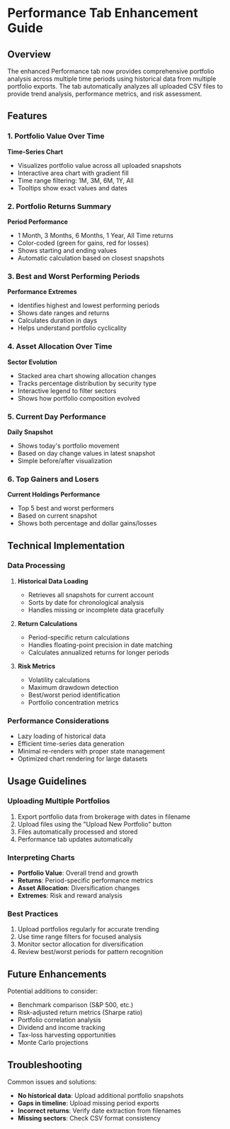 # Performance Tab Enhancement Guide

## Overview

The enhanced Performance tab now provides comprehensive portfolio analysis across multiple time periods using historical data from multiple portfolio exports. The tab automatically analyzes all uploaded CSV files to provide trend analysis, performance metrics, and risk assessment.

## Features

### 1. Portfolio Value Over Time

**Time-Series Chart**
- Visualizes portfolio value across all uploaded snapshots
- Interactive area chart with gradient fill
- Time range filtering: 1M, 3M, 6M, 1Y, All
- Tooltips show exact values and dates

### 2. Portfolio Returns Summary

**Period Performance**
- 1 Month, 3 Months, 6 Months, 1 Year, All Time returns
- Color-coded (green for gains, red for losses)
- Shows starting and ending values
- Automatic calculation based on closest snapshots

### 3. Best and Worst Performing Periods

**Performance Extremes**
- Identifies highest and lowest performing periods
- Shows date ranges and returns
- Calculates duration in days
- Helps understand portfolio cyclicality

### 4. Asset Allocation Over Time

**Sector Evolution**
- Stacked area chart showing allocation changes
- Tracks percentage distribution by security type
- Interactive legend to filter sectors
- Shows how portfolio composition evolved

### 5. Current Day Performance

**Daily Snapshot**
- Shows today's portfolio movement
- Based on day change values in latest snapshot
- Simple before/after visualization

### 6. Top Gainers and Losers

**Current Holdings Performance**
- Top 5 best and worst performers
- Based on current snapshot
- Shows both percentage and dollar gains/losses

## Technical Implementation

### Data Processing

1. **Historical Data Loading**
   - Retrieves all snapshots for current account
   - Sorts by date for chronological analysis
   - Handles missing or incomplete data gracefully

2. **Return Calculations**
   - Period-specific return calculations
   - Handles floating-point precision in date matching
   - Calculates annualized returns for longer periods

3. **Risk Metrics**
   - Volatility calculations
   - Maximum drawdown detection
   - Best/worst period identification
   - Portfolio concentration metrics

### Performance Considerations

- Lazy loading of historical data
- Efficient time-series data generation
- Minimal re-renders with proper state management
- Optimized chart rendering for large datasets

## Usage Guidelines

### Uploading Multiple Portfolios

1. Export portfolio data from brokerage with dates in filename
2. Upload files using the "Upload New Portfolio" button
3. Files automatically processed and stored
4. Performance tab updates automatically

### Interpreting Charts

- **Portfolio Value**: Overall trend and growth
- **Returns**: Period-specific performance metrics
- **Asset Allocation**: Diversification changes
- **Extremes**: Risk and reward analysis

### Best Practices

1. Upload portfolios regularly for accurate trending
2. Use time range filters for focused analysis
3. Monitor sector allocation for diversification
4. Review best/worst periods for pattern recognition

## Future Enhancements

Potential additions to consider:
- Benchmark comparison (S&P 500, etc.)
- Risk-adjusted return metrics (Sharpe ratio)
- Portfolio correlation analysis
- Dividend and income tracking
- Tax-loss harvesting opportunities
- Monte Carlo projections

## Troubleshooting

Common issues and solutions:
- **No historical data**: Upload additional portfolio snapshots
- **Gaps in timeline**: Upload missing period exports
- **Incorrect returns**: Verify date extraction from filenames
- **Missing sectors**: Check CSV format consistency